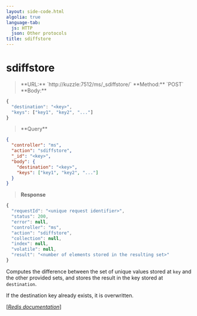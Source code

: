 ```yaml
---
layout: side-code.html
algolia: true
language-tab:
  js: HTTP
  json: Other protocols
title: sdiffstore
---
```


# sdiffstore




<blockquote class="js">
<p>
**URL:** `http://kuzzle:7512/ms/_sdiffstore/<key>`  
**Method:** `POST`  
**Body:**
</p>
</blockquote>


```js
{
  "destination": "<key>",
  "keys": ["key1", "key2", "..."]
}
```



<blockquote class="json">
<p>
**Query**
</p>
</blockquote>


```json
{
  "controller": "ms",
  "action": "sdiffstore",
  "_id": "<key>",
  "body": {
    "destination": "<key>",
    "keys": ["key1", "key2", "..."]
  }
}
```

>**Response**

```javascript
{
  "requestId": "<unique request identifier>",
  "status": 200,
  "error": null,
  "controller": "ms",
  "action": "sdiffstore",
  "collection": null,
  "index": null,
  "volatile": null,
  "result": "<number of elements stored in the resulting set>"
}
```

Computes the difference between the set of unique values stored at `key` and the other provided sets, and stores the result in the key stored at `destination`.

If the destination key already exists, it is overwritten.

[[_Redis documentation_]](https://redis.io/commands/sdiffstore)
